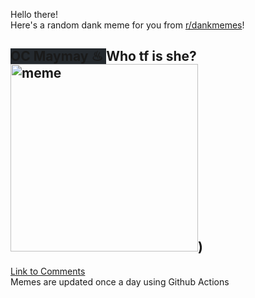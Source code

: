 Hello there! <br>Here's a random dank meme for you from [r/dankmemes](https://reddit.com/r/dankmemes)!<br>
## <span style="background-color: #24292e">OC Maymay ♨ </span> Who tf is she?<br><img src="https://i.imgur.com/5kOuXoN.gif" alt="meme" width="300"/>)<br>
[Link to Comments](https://reddit.com/r/dankmemes/comments/ikgu0m/who_tf_is_she/)<br>
Memes are updated once a day using Github Actions